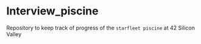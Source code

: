 # Interview_piscine
Repository to keep track of progress of the `starfleet piscine` at 42 Silicon Valley
